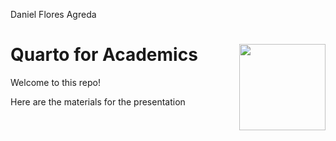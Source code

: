Daniel Flores Agreda

# Quarto for Academics <a href="https://www.epfl.ch/education/continuing-education/"><img src="https://raw.githubusercontent.com/epfl-exts/exts-quarto-revealjs/main/logos/Extension-school-logo-2023-positif.png" align="right" height="138" /></a>

Welcome to this repo!

Here are the materials for the presentation
